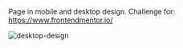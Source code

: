 Page in mobile and desktop design. 
Challenge for: https://www.frontendmentor.io/

![desktop-design](https://user-images.githubusercontent.com/61642464/81636495-a560eb00-93d9-11ea-972c-1c9dee02f918.jpg)
